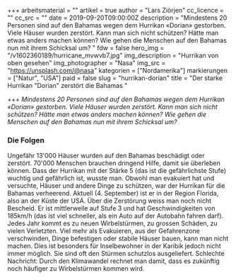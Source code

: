 +++
arbeitsmaterial = ""
artikel = true
author = "Lars Ziörjen"
cc_licence = ""
cc_src = ""
date = 2019-09-20T09:00:00Z
description = "Mindestens 20 Personen sind auf den Bahamas wegen dem Hurrikan «Dorian» gestorben. Viele Häuser wurden zerstört. Kann man sich nicht schützen? Hätte man etwas anders machen können? Wie gehen die Menschen auf den Bahamas nun mit ihrem Schicksal um? "
fdw = false
hero_img = "/v1602360189/hurricane_mvwvb7.jpg"
img_description = "Hurrikan von oben gesehen"
img_photographer = "Nasa"
img_src = "https://unsplash.com/@nasa"
kategorien = ["Nordamerika"]
markierungen = ["Natur", "USA"]
paid = false
slug = "hurrikan-dorian"
title = "Der starke Hurrikan \"Dorian\" zerstört die Bahamas "

+++
_Mindestens 20 Personen sind auf den Bahamas wegen dem Hurrikan «Dorian» gestorben. Viele Häuser wurden zerstört. Kann man sich nicht schützen? Hätte man etwas anders machen können? Wie gehen die Menschen auf den Bahamas nun mit ihrem Schicksal um?_

### Die Folgen

Ungefähr 13'000 Häuser wurden auf den Bahamas beschädigt oder zerstört. 70'000 Menschen brauchen dringend Hilfe, damit sie überleben können. Dass der Hurrikan mit der Stärke 5 (das ist die gefährlichste Stufe) wuchtig und gefährlich ist, wusste man. Obwohl man evakuiert hat und versuchte, Häuser und andere Dinge zu schützen, war der Hurrikan für die Bahamas verheerend. Aktuell (4. September) ist er in der Region Florida, also an der Küste der USA. Über die Zerstörung weiss man noch nicht Bescheid. Er ist mittlerweile auf Stufe 3 und hat Geschwindigkeiten von 185km/h (das ist viel schneller, als ein Auto auf der Autobahn fahren darf). Jedes Jahr kommt es zu neuen Wirbelstürmen, zu grossen Schäden, zu vielen Verletzten. Viel mehr als Evakuieren, aus der Gefahrenzone verschwinden, Dinge befestigen oder stabile Häuser bauen, kann man nicht machen. Dies ist besonders für Inselbewohner in der Karibik jedoch nicht immer möglich. Sie sind oft den Stürmen schutzlos ausgeliefert. Schlechte Nachricht: Durch den Klimawandel rechnet man damit, dass es zukünftig noch häufiger zu Wirbelstürmen kommen wird.